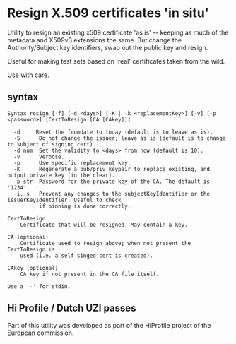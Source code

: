 # Resign X.509 certificates 'in situ'

Utility to resign an existing x509 certificate 'as is' -- keeping as much of the metadata and X509v3 extensions the same. But change the Authority/Subject key identifiers, swap out the public key and resign. 

Useful for making test sets based on 'real' certificates taken from the wild.

Use with care.

## syntax

    Syntax resign [-f] [-d <days>] [-K | -k <replacementKey>] [-v] [-p <password>] [CertToResign [CA [CAkey]]]
    
      -d     Reset the fromdate to today (default is to leave as is).
      -S      Do not change the issuer; leave as is (default is to change to subject of signing cert).
      -d num  Set the validity to <days> from now (default is 10).
      -v      Verbose.
      -p      Use specific replacement key.
      -K      Regenerate a pub/priv keypair to replace existing, and output private key (in the clear).
      -p str  Password for the private key of the CA. The default is '1234'.
      -i,-s   Prevent any changes to the subjectKeyIdentifier or the issuerKeyIdentifier. Useful to check 
              if pinning is done correctly.

    CertToResign
        Certificate that will be resigned. May contain a key.

    CA (optional)
        Certificate used to resign above; when not present the CertToResign is
        used (i.e. a self singed cert is created).

    CAkey (optional)
        CA key if not present in the CA file itself.

    Use a '-' for stdin.

## Hi Profile / Dutch UZI passes

Part of this utility was developed as part of the HiProfile project of the European commission.
